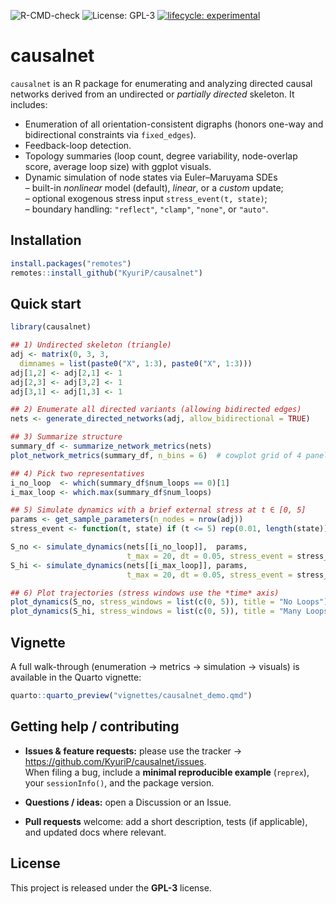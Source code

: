 ![R-CMD-check](https://github.com/KyuriP/causalnet/actions/workflows/R-CMD-check.yaml/badge.svg)
![License: GPL-3](https://img.shields.io/badge/License-GPL%203-blue.svg)
[![lifecycle: experimental](https://img.shields.io/badge/lifecycle-experimental-orange.svg)](https://lifecycle.r-lib.org/articles/stages.html#experimental)

# causalnet

`causalnet` is an R package for enumerating and analyzing directed causal networks derived from an undirected or *partially directed* skeleton. It includes:

- Enumeration of all orientation-consistent digraphs (honors one-way and bidirectional constraints via `fixed_edges`).
- Feedback-loop detection.
- Topology summaries (loop count, degree variability, node-overlap score, average loop size) with ggplot visuals.
- Dynamic simulation of node states via Euler–Maruyama SDEs  
  – built-in *nonlinear* model (default), *linear*, or a *custom* update;  
  – optional exogenous stress input `stress_event(t, state)`;  
  – boundary handling: `"reflect"`, `"clamp"`, `"none"`, or `"auto"`.
  
  

## Installation

```r
install.packages("remotes")
remotes::install_github("KyuriP/causalnet")
```

## Quick start

```r
library(causalnet)

## 1) Undirected skeleton (triangle)
adj <- matrix(0, 3, 3,
  dimnames = list(paste0("X", 1:3), paste0("X", 1:3)))
adj[1,2] <- adj[2,1] <- 1
adj[2,3] <- adj[3,2] <- 1
adj[3,1] <- adj[1,3] <- 1

## 2) Enumerate all directed variants (allowing bidirected edges)
nets <- generate_directed_networks(adj, allow_bidirectional = TRUE)

## 3) Summarize structure
summary_df <- summarize_network_metrics(nets)
plot_network_metrics(summary_df, n_bins = 6)  # cowplot grid of 4 panels

## 4) Pick two representatives
i_no_loop  <- which(summary_df$num_loops == 0)[1]
i_max_loop <- which.max(summary_df$num_loops)

## 5) Simulate dynamics with a brief external stress at t ∈ [0, 5]
params <- get_sample_parameters(n_nodes = nrow(adj))
stress_event <- function(t, state) if (t <= 5) rep(0.01, length(state)) else rep(0, length(state))

S_no <- simulate_dynamics(nets[[i_no_loop]],  params,
                          t_max = 20, dt = 0.05, stress_event = stress_event)
S_hi <- simulate_dynamics(nets[[i_max_loop]], params,
                          t_max = 20, dt = 0.05, stress_event = stress_event)

## 6) Plot trajectories (stress windows use the *time* axis)
plot_dynamics(S_no, stress_windows = list(c(0, 5)), title = "No Loops")
plot_dynamics(S_hi, stress_windows = list(c(0, 5)), title = "Many Loops")
```

## Vignette

A full walk-through (enumeration → metrics → simulation → visuals) is available in the Quarto vignette:

```r
quarto::quarto_preview("vignettes/causalnet_demo.qmd")
```


## Getting help / contributing

- **Issues & feature requests:** please use the tracker → <https://github.com/KyuriP/causalnet/issues>.  
  When filing a bug, include a **minimal reproducible example** (`reprex`), your `sessionInfo()`, and the package version.

- **Questions / ideas:** open a Discussion or an Issue. 

- **Pull requests** welcome: add a short description, tests (if applicable), and updated docs where relevant.


## License

This project is released under the **GPL-3** license.



